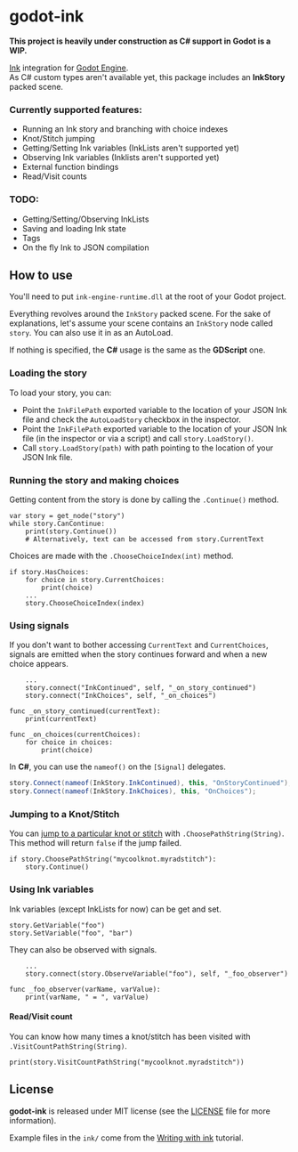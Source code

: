 # godot-ink

**This project is heavily under construction as C# support in Godot is a WIP.**

[Ink](https://github.com/inkle/ink) integration for [Godot Engine](https://github.com/godotengine/godot).  
As C# custom types aren't available yet, this package includes an **InkStory** packed scene.

### Currently supported features:
* Running an Ink story and branching with choice indexes
* Knot/Stitch jumping
* Getting/Setting Ink variables (InkLists aren't supported yet)
* Observing Ink variables (Inklists aren't supported yet)
* External function bindings
* Read/Visit counts

### TODO:
* Getting/Setting/Observing InkLists
* Saving and loading Ink state
* Tags
* On the fly Ink to JSON compilation 

## How to use

You'll need to put `ink-engine-runtime.dll` at the root of your Godot project.

Everything revolves around the `InkStory` packed scene. For the sake of explanations, let's assume your scene contains an `InkStory` node called `story`.
You can also use it in as an AutoLoad.

If nothing is specified, the **C#** usage is the same as the **GDScript** one.

### Loading the story

To load your story, you can:

* Point the `InkFilePath` exported variable to the location of your JSON Ink file and check the `AutoLoadStory` checkbox in the inspector.
* Point the `InkFilePath` exported variable to the location of your JSON Ink file (in the inspector or via a script) and call `story.LoadStory()`.
* Call `story.LoadStory(path)` with path pointing to the location of your JSON Ink file.

### Running the story and making choices

Getting content from the story is done by calling the `.Continue()` method.
```GDScript
var story = get_node("story")
while story.CanContinue:
    print(story.Continue())
    # Alternatively, text can be accessed from story.CurrentText
```

Choices are made with the `.ChooseChoiceIndex(int)` method.
```GDScript
if story.HasChoices:
    for choice in story.CurrentChoices:
        print(choice)
    ...
    story.ChooseChoiceIndex(index)
```

### Using signals

If you don't want to bother accessing `CurrentText` and `CurrentChoices`, signals are emitted when the story continues forward and when a new choice appears.

```GDScript
    ...
    story.connect("InkContinued", self, "_on_story_continued")
    story.connect("InkChoices", self, "_on_choices")

func _on_story_continued(currentText):
    print(currentText)

func _on_choices(currentChoices):
    for choice in choices:
        print(choice)
```

In **C#**, you can use the `nameof()` on the `[Signal]` delegates.

```C#
story.Connect(nameof(InkStory.InkContinued), this, "OnStoryContinued");
story.Connect(nameof(InkStory.InkChoices), this, "OnChoices");
```

### Jumping to a Knot/Stitch

You can [jump to a particular knot or stitch](https://github.com/inkle/ink/blob/master/Documentation/RunningYourInk.md#jumping-to-a-particular-scene) with `.ChoosePathString(String)`. This method will return `false` if the jump failed.

```GDScript
if story.ChoosePathString("mycoolknot.myradstitch"):
    story.Continue()
```

### Using Ink variables

Ink variables (except InkLists for now) can be get and set.

```GDScript
story.GetVariable("foo")
story.SetVariable("foo", "bar")
```

They can also be observed with signals.

```GDScript
    ...
    story.connect(story.ObserveVariable("foo"), self, "_foo_observer")

func _foo_observer(varName, varValue):
    print(varName, " = ", varValue)
```

#### Read/Visit count

You can know how many times a knot/stitch has been visited with `.VisitCountPathString(String)`.

```GDScript
print(story.VisitCountPathString("mycoolknot.myradstitch"))
```

## License

**godot-ink** is released under MIT license (see the [LICENSE](/LICENSE) file for more information).

Example files in the `ink/` come from the [Writing with ink](https://github.com/inkle/ink/blob/master/Documentation/WritingWithInk.md) tutorial.

